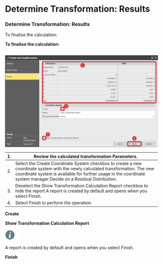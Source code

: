 # Determine Transformation: Results

### Determine Transformation: Results

To finalise the calculation:

**To finalise the calculation:**

|  |  |
| --- | --- |

![Image](graphics/00603689.jpg)

| 1. | Review the calculated transformation Parameters. |
| --- | --- |
| 2. | Select the Create Coordinate System checkbox to create a new coordinate system with the newly calculated transformation. The new coordinate system is available for further usage in the coordinate system manager.Decide on a Residual Distribution. |
| 3. | Deselect the Show Transformation Calculation Report checkbox to hide the report.A report is created by default and opens when you select Finish. |
| 4. | Select Finish to perform the operation. |

**Create**

**Show Transformation Calculation Report**

![Image](./data/icons/note.gif)

A report is created by default and opens when you select Finish.

**Finish**

